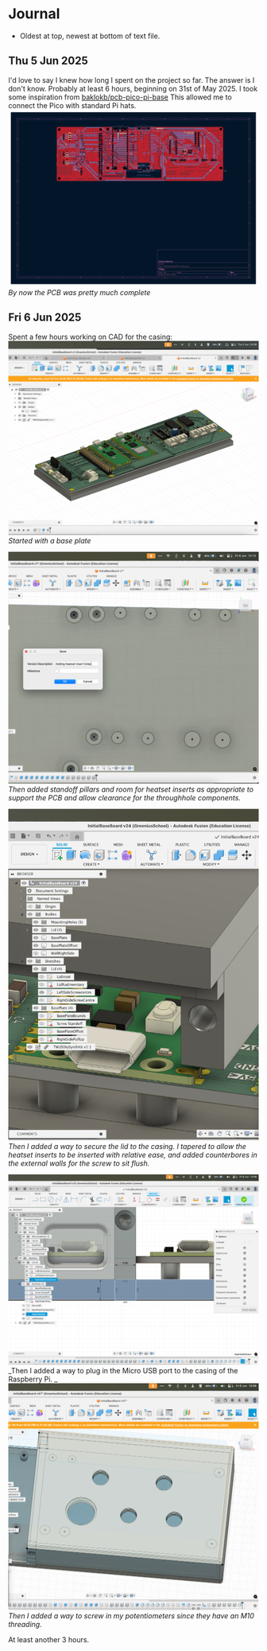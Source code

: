 # Journal
 - Oldest at top, newest at bottom of text file.

## Thu 5 Jun 2025
I'd love to say I knew how long I spent on the project so far.
The answer is I don't know.
Probably at least 6 hours, beginning on 31st of May 2025.
I took some inspiration from [baklokb/pcb-pico-pi-base](https://github.com/bablokb/pcb-pico-pi-base)
This allowed me to connect the Pico with standard Pi hats.
![PCB View](/img/pcb.pdf.png)
_By now the PCB was pretty much complete_

## Fri 6 Jun 2025
Spent a few hours working on CAD for the casing:
![Base Plate](img/Fri6JunSC1.png)
_Started with a base plate_

![Standoffs](img/Fri6JunSC2.png)
_Then added standoff pillars and room for heatset inserts as appropriate to support the PCB and allow clearance for the throughhole components._

![Lid Screws](/img/Fri6JunSC4.png)
_Then I added a way to secure the lid to the casing. I tapered to allow the heatset inserts to be inserted with relative ease, and added counterbores in the external walls for the screw to sit flush._

![Port Access](img/Fri6JunSC3.png)
_Then I added a way to plug in the Micro USB port to the casing of the Raspberry Pi.
_
![Mounting for Potentiometers](/img/Fri6JunSC5.png)
_Then I added a way to screw in my potentiometers since they have an M10 threading._

At least another 3 hours.
